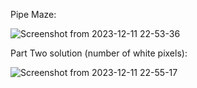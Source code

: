 Pipe Maze:

![Screenshot from 2023-12-11 22-53-36](https://github.com/parMaster/advent-of-code/assets/1956191/5e84f42f-01eb-4952-9198-2f5340301915)

Part Two solution (number of white pixels):

![Screenshot from 2023-12-11 22-55-17](https://github.com/parMaster/advent-of-code/assets/1956191/7cf0c8b0-7f5e-44ea-b196-7e724a637270)

